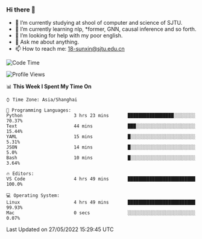 ### Hi there 👋

<!--
**sunxin000/sunxin000** is a ✨ _special_ ✨ repository because its `README.md` (this file) appears on your GitHub profile.

Here are some ideas to get you started:

- 🔭 I’m currently working on ...
- 🌱 I’m currently learning ...
- 👯 I’m looking to collaborate on ...
- 🤔 I’m looking for help with ...
- 💬 Ask me about ...
- 📫 How to reach me: ...
- 😄 Pronouns: ...
- ⚡ Fun fact: ...
-->
- 🏫 I’m currently studying at shool of computer and science of SJTU.
- 🌱 I’m currently learning nlp, \*former, GNN, causal inference and so forth.
- 🤔 I’m looking for help with my poor english.
- 💬 Ask me about anything.
- 📫 How to reach me: 18-sunxin@sjtu.edu.cn
<!--START_SECTION:waka-->
![Code Time](http://img.shields.io/badge/Code%20Time-192%20hrs%2010%20mins-blue)

![Profile Views](http://img.shields.io/badge/Profile%20Views-1-blue)

📊 **This Week I Spent My Time On** 

```text
⌚︎ Time Zone: Asia/Shanghai

💬 Programming Languages: 
Python                   3 hrs 23 mins       █████████████████░░░░░░░░   70.37% 
Text                     44 mins             ███░░░░░░░░░░░░░░░░░░░░░░   15.44% 
YAML                     15 mins             █░░░░░░░░░░░░░░░░░░░░░░░░   5.31% 
JSON                     14 mins             █░░░░░░░░░░░░░░░░░░░░░░░░   5.0% 
Bash                     10 mins             █░░░░░░░░░░░░░░░░░░░░░░░░   3.64%

🔥 Editors: 
VS Code                  4 hrs 49 mins       █████████████████████████   100.0%

💻 Operating System: 
Linux                    4 hrs 49 mins       █████████████████████████   99.93% 
Mac                      0 secs              ░░░░░░░░░░░░░░░░░░░░░░░░░   0.07%

```


 Last Updated on 27/05/2022 15:29:45 UTC
<!--END_SECTION:waka-->
